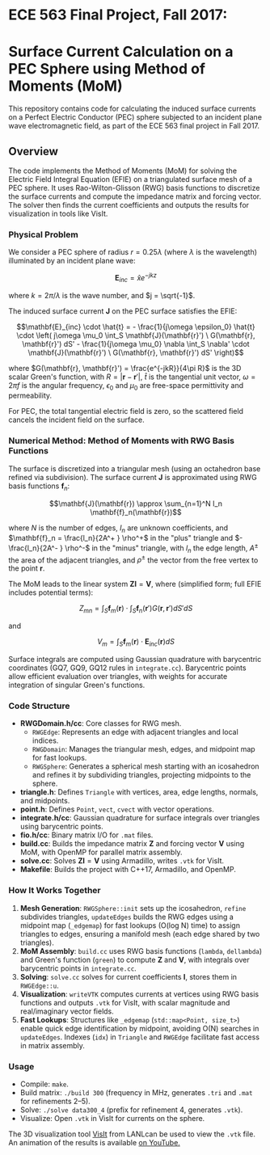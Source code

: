 # ECE 563 Final Project, Fall 2017:
# Surface Current Calculation on a PEC Sphere using Method of Moments (MoM)

This repository contains code for calculating the induced surface currents
on a Perfect Electric Conductor (PEC) sphere subjected to an incident plane
wave electromagnetic field, as part of the ECE 563 final project in Fall 2017.

## Overview
The code implements the Method of Moments (MoM) for solving the Electric Field
Integral Equation (EFIE) on a triangulated surface mesh of a PEC sphere. It
uses Rao-Wilton-Glisson (RWG) basis functions to discretize the surface
currents and compute the impedance matrix and forcing vector. The solver then
finds the current coefficients and outputs the results for visualization in
tools like VisIt.

### Physical Problem
We consider a PEC sphere of radius $r = 0.25\lambda$ (where $\lambda$ is the
wavelength) illuminated by an incident plane wave:
```math
\mathbf{E}_{inc} = \hat{x} e^{-jkz}
```
where $k = 2\pi / \lambda$ is the wave number, and $j = \sqrt{-1}$.

The induced surface current $\mathbf{J}$ on the PEC surface satisfies the EFIE:
```math
\mathbf{E}_{inc} \cdot \hat{t} = - \frac{1}{j\omega \epsilon_0} \hat{t} \cdot \left( j\omega \mu_0 \int_S \mathbf{J}(\mathbf{r}') \ G(\mathbf{r}, \mathbf{r}') dS' - \frac{1}{j\omega \mu_0} \nabla \int_S \nabla' \cdot \mathbf{J}(\mathbf{r}') \ G(\mathbf{r}, \mathbf{r}') dS' \right)
```
where $G(\mathbf{r}, \mathbf{r}') = \frac{e^{-jkR}}{4\pi R}$ is the 3D scalar
Green's function, with $R = |\mathbf{r} - \mathbf{r}'|$, $\hat{t}$ is the
tangential unit vector, $\omega = 2\pi f$ is the angular frequency, $\epsilon_0$
and $\mu_0$ are free-space permittivity and permeability.

For PEC, the total tangential electric field is zero, so the scattered field
cancels the incident field on the surface.

### Numerical Method: Method of Moments with RWG Basis Functions
The surface is discretized into a triangular mesh (using an octahedron base
refined via subdivision). The surface current $\mathbf{J}$ is approximated
using RWG basis functions $\mathbf{f}_n$:
```math
\mathbf{J}(\mathbf{r}) \approx \sum_{n=1}^N I_n \mathbf{f}_n(\mathbf{r})
```
where $N$ is the number of edges, $I_n$ are unknown coefficients, and
$\mathbf{f}_n = \frac{l_n}{2A^+ } \rho^+$ in the "plus" triangle and
$-\frac{l_n}{2A^- } \rho^-$ in the "minus" triangle, with $l_n$ the edge
length, $A^\pm$ the area of the adjacent triangles, and $\rho^\pm$ the
vector from the free vertex to the point $\mathbf{r}$.

The MoM leads to the linear system $\mathbf{Z I} = \mathbf{V}$, where
(simplified form; full EFIE includes potential terms):
```math
Z_{mn} = \int_S \mathbf{f}_m(\mathbf{r}) \cdot \int_S \mathbf{f}_n(\mathbf{r}') G(\mathbf{r}, \mathbf{r}') dS' dS
```
and
```math
V_{m} = \int_S \mathbf{f}_m(\mathbf{r}) \cdot \mathbf{E}_{inc}(\mathbf{r}) dS
```
Surface integrals are computed using Gaussian quadrature with barycentric
coordinates (GQ7, GQ9, GQ12 rules in `integrate.cc`). Barycentric points allow
efficient evaluation over triangles, with weights for accurate integration
of singular Green's functions.

### Code Structure
- **RWGDomain.h/cc**: Core classes for RWG mesh.
  - `RWGEdge`: Represents an edge with adjacent triangles and local indices.
  - `RWGDomain`: Manages the triangular mesh, edges, and midpoint map for fast lookups.
  - `RWGSphere`: Generates a spherical mesh starting with an icosahedron and refines it by subdividing triangles, projecting midpoints to the sphere.
- **triangle.h**: Defines `Triangle` with vertices, area, edge lengths, normals, and midpoints.
- **point.h**: Defines `Point`, `vect`, `cvect` with vector operations.
- **integrate.h/cc**: Gaussian quadrature for surface integrals over triangles using barycentric points.
- **fio.h/cc**: Binary matrix I/O for `.mat` files.
- **build.cc**: Builds the impedance matrix $\mathbf{Z}$ and forcing vector $\mathbf{V}$ using MoM, with OpenMP for parallel matrix assembly.
- **solve.cc**: Solves $\mathbf{Z I} = \mathbf{V}$ using Armadillo, writes `.vtk` for VisIt.
- **Makefile**: Builds the project with C++17, Armadillo, and OpenMP.

### How It Works Together
1. **Mesh Generation**: `RWGSphere::init` sets up the icosahedron, `refine` subdivides triangles, `updateEdges` builds the RWG edges using a midpoint map (`_edgemap`) for fast lookups (O(log N) time) to assign triangles to edges, ensuring a manifold mesh (each edge shared by two triangles).
2. **MoM Assembly**: `build.cc` uses RWG basis functions (`lambda`, `dellambda`) and Green's function (`green`) to compute $\mathbf{Z}$ and $\mathbf{V}$, with integrals over barycentric points in `integrate.cc`.
3. **Solving**: `solve.cc` solves for current coefficients $\mathbf{I}$, stores them in `RWGEdge::u`.
4. **Visualization**: `writeVTK` computes currents at vertices using RWG basis functions and outputs `.vtk` for VisIt, with scalar magnitude and real/imaginary vector fields.
5. **Fast Lookups**: Structures like `_edgemap` (`std::map<Point, size_t>`) enable quick edge identification by midpoint, avoiding O(N) searches in `updateEdges`. Indexes (`idx`) in `Triangle` and `RWGEdge` facilitate fast access in matrix assembly.

### Usage
- Compile: `make`.
- Build matrix: `./build 300` (frequency in MHz, generates `.tri` and `.mat` for refinements 2–5).
- Solve: `./solve data300_4` (prefix for refinement 4, generates `.vtk`).
- Visualize: Open `.vtk` in VisIt for currents on the sphere.

The 3D visualization tool [VisIt](https://visit-dav.github.io/visit-website/index.html)
from LANLcan be used to view the `.vtk` file. An animation of the results is available
[on YouTube.](https://www.youtube.com/watch?v=WIDFqDFXxaQ)
